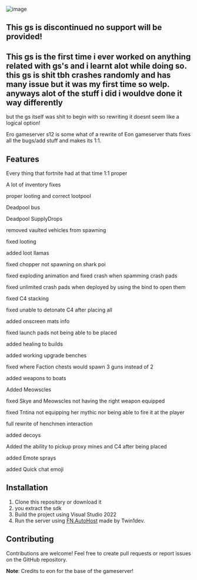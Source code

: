 ![image](https://github.com/user-attachments/assets/8c265350-d49e-4e83-8a30-dc241624fe2f)

## This gs is discontinued no support will be provided!

## This gs is the first time i ever worked on anything related with gs's and i learnt alot while doing so. this gs is shit tbh crashes randomly and has many issue but it was my first time so welp. anyways alot of the stuff i did i wouldve done it way differently
but the gs itself was shit to begin with so rewriting it doesnt seem like a logical option!

Ero gameserver s12 is some what of a rewrite of Eon gameserver thats fixes all the bugs/add stuff and makes its 1:1.

## Features

Every thing that fortnite had at that time 1:1 proper

A lot of inventory fixes

proper looting and correct lootpool

Deadpool bus

Deadpool SupplyDrops

removed vaulted vehicles from spawning

fixed looting

added loot llamas

fixed chopper not spawning on shark poi

fixed exploding animation and fixed crash when spamming crash pads

fixed unlimited crash pads when deployed by using the bind to open them

fixed C4 stacking

fixed unable to detonate C4 after placing all

added onscreen mats info

fixed launch pads not being able to be placed

added healing to builds

added working upgrade benches

fixed where Faction chests would spawn 3 guns instead of 2

added weapons to boats

Added Meowscles

fixed Skye and Meowscles not having the right weapon equipped

fixed Tntina not equipping her mythic nor being able to fire it at the player

full rewrite of henchmen interaction

added decoys

Added the ability to pickup proxy mines and C4 after being placed

added Emote sprays

added Quick chat emoji

## Installation

1. Clone this repository or download it
2. you extract the sdk
3. Build the project using Visual Studio 2022
4. Run the server using [FN.AutoHost](https://github.com/Twin1dev/FN.AutoHost) made by Twin1dev.
## Contributing

Contributions are welcome! Feel free to create pull requests or report issues on the GitHub repository.

**Note**: Credits to eon for the base of the gameserver! 
